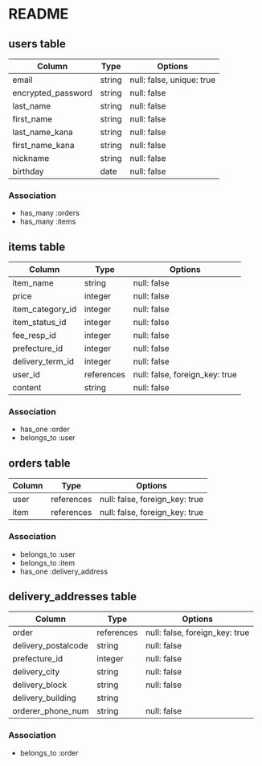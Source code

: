 # README

## users table
| Column             | Type    | Options                   |
| ------------------ | ------- | ------------------------- |
| email              | string  | null: false, unique: true |
| encrypted_password | string  | null: false               |
| last_name          | string  | null: false               |
| first_name         | string  | null: false               |
| last_name_kana     | string  | null: false               |
| first_name_kana    | string  | null: false               |
| nickname           | string  | null: false               |
| birthday           | date    | null: false               |
### Association
- has_many :orders
- has_many :items


## items table
| Column           | Type       | Options                        |
| ---------------- | ---------- | ------------------------------ |
| item_name        | string     | null: false                    |
| price            | integer    | null: false                    |
| item_category_id | integer    | null: false                    |
| item_status_id   | integer    | null: false                    |
| fee_resp_id      | integer    | null: false                    |
| prefecture_id    | integer    | null: false                    |
| delivery_term_id | integer    | null: false                    |
| user_id          | references | null: false, foreign_key: true |
| content          | string     | null: false                    |

### Association
- has_one :order
- belongs_to :user


## orders table
| Column              | Type       | Options                        |
| ------------------- | ---------- | ------------------------------ |
| user                | references | null: false, foreign_key: true |
| item                | references | null: false, foreign_key: true |
### Association
- belongs_to :user
- belongs_to :item
- has_one :delivery_address


## delivery_addresses table
| Column              | Type       | Options                        |
| ------------------- | ---------- | ------------------------------ |
| order               | references | null: false, foreign_key: true |
| delivery_postalcode | string     | null: false                    |
| prefecture_id       | integer    | null: false                    |
| delivery_city       | string     | null: false                    |
| delivery_block      | string     | null: false                    |
| delivery_building   | string     |                                |
| orderer_phone_num   | string     | null: false                    |
### Association
- belongs_to :order
